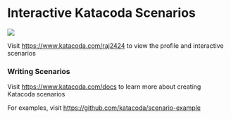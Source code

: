 # Interactive Katacoda Scenarios

[![](http://shields.katacoda.com/katacoda/raj2424/count.svg)](https://www.katacoda.com/raj2424 "Get your profile on Katacoda.com")

Visit https://www.katacoda.com/raj2424 to view the profile and interactive scenarios

### Writing Scenarios
Visit https://www.katacoda.com/docs to learn more about creating Katacoda scenarios

For examples, visit https://github.com/katacoda/scenario-example
